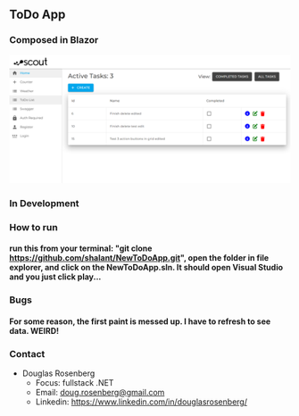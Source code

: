## ToDo App

### Composed in Blazor

<img src="/ScoutToDoAppSS.png" alt="Homepage" title="ScreenShot">

### In Development

### How to run
#### run this from your terminal: "git clone https://github.com/shalant/NewToDoApp.git", open the folder in file explorer, and click on the NewToDoApp.sln. It should open Visual Studio and you just click play...

### Bugs
#### For some reason, the first paint is messed up. I have to refresh to see data. WEIRD!

### Contact

- Douglas Rosenberg 
    - Focus: fullstack .NET
    - Email: doug.rosenberg@gmail.com
    - Linkedin: https://www.linkedin.com/in/douglasrosenberg/